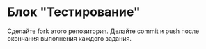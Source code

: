 # Блок "Тестирование"

Сделайте fork этого репозитория.
Делайте commit и push после окончания выполнения каждого задания.